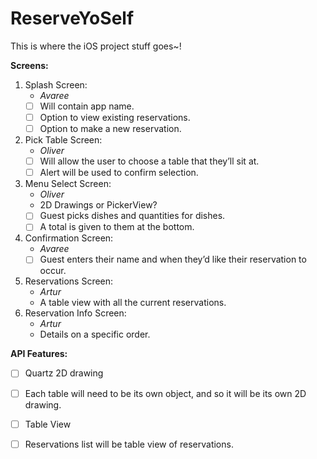 # ReserveYoSelf
This is where the iOS project stuff goes~!

**Screens:**
1. Splash Screen:
	* *Avaree*
	* [ ] Will contain app name.
	* [ ] Option to view existing reservations.
	* [ ] Option to make a new reservation.
2. Pick Table Screen:
	* *Oliver*
	* [ ] Will allow the user to choose a table that they’ll sit at.
	* [ ] Alert will be used to confirm selection.
3. Menu Select Screen:
	* *Oliver*
	* 2D Drawings or PickerView?
	* [ ] Guest picks dishes and quantities for dishes. 
	* [ ] A total is given to them at the bottom. 
4. Confirmation Screen:
	* *Avaree*
	* [ ] Guest enters their name and when they’d like their reservation to occur. 
5. Reservations Screen:
	* *Artur*
	* A table view with all the current reservations.
6. Reservation Info Screen:
	* *Artur*
	* Details on a specific order.





**API Features:**
- [ ] Quartz 2D drawing
- [ ] Each table will need to be its own object, and so it will be its own 2D drawing. 
- [ ] Table View
- [ ] Reservations list will be table view of reservations.

